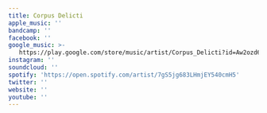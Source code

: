 ```yaml
---
title: Corpus Delicti
apple_music: ''
bandcamp: ''
facebook: ''
google_music: >-
   https://play.google.com/store/music/artist/Corpus_Delicti?id=Aw2ozd6m2glmqkx4ziyeachv3mu
instagram: ''
soundcloud: ''
spotify: 'https://open.spotify.com/artist/7gS5jg683LHmjEY540cmH5'
twitter: ''
website: ''
youtube: ''
---
```

